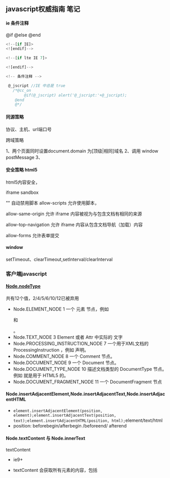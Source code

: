 ## javascript权威指南 笔记


#### ie 条件注释

@if @else @end 

```javascript
<!--[if IE]>
<![endif]-->

<!--[if lte IE 7]>

<![endif]-->

<!-- 条件注释 -->

 @_jscript //IE 中总是 true
   /*@cc_on
        @if(@_jscript) alert('@_jscript:'+@_jscript);
    @end
    @*/

```


#### 同源策略 

协议、主机、url端口号

跨域策略

1、两个页面同时设置document.domain 为[顶级|相同]域名
2、调用 window postMessage
3、

#### 安全策略 html5

html5内容安全，

iframe sandbox

"" 自动禁用脚本 
allow-scripts 允许使用脚本，

allow-same-origin 允许 iframe 内容被视为与包含文档有相同的来源

allow-top-navigation	允许 iframe 内容从包含文档导航（加载）内容

allow-forms	允许表单提交


#### window 


setTimeout、clearTimeout,setInterval/clearInterval


### 客户端javascript

#### [Node.nodeType](https://developer.mozilla.org/zh-CN/docs/Web/API/Node/nodeType)

共有12个值，2/4/5/6/10/12已被弃用

- Node.ELEMENT_NODE	1	一个 元素 节点，例如 <p> 和 <div>。
- Node.TEXT_NODE	3	Element 或者 Attr 中实际的  文字
- Node.PROCESSING_INSTRUCTION_NODE	7	一个用于XML文档的 ProcessingInstruction ，例如 <?xml-stylesheet ... ?> 声明。
- Node.COMMENT_NODE	8	一个 Comment 节点。
- Node.DOCUMENT_NODE	9	一个 Document 节点。
- Node.DOCUMENT_TYPE_NODE	10	描述文档类型的 DocumentType 节点。例如 <!DOCTYPE html>  就是用于 HTML5 的。
- Node.DOCUMENT_FRAGMENT_NODE	11	一个 DocumentFragment 节点


#### Node.insertAdjacentElement,Node.insertAdjacentText,Node.insertAdjacentHTML

- `element.insertAdjacentElement(position, element);element.insertAdjacentText(position, text);element.insertAdjacentHTML(position, html);`element/text/html
- position: beforebegin/afterbegin /beforeend/ afterend


#### Node.textContent 与 Node.innerText

textContent
- ie9+


- textContent 会获取所有元素的内容，包括<script> 和 <style> 元素，然而 IE 专有属性 innerText 不会。
- innerText 会受样式影响，不返回隐藏元素文本，textContent会返回
- innerText 会触发CSS relow
- IE11 innerText 会移除所有子节点并销毁文本节点


#### Document.designMode 与 contenteditable

`document.designMode = "on"/"off";`:全文档document可编辑/不可编辑，，增加div在body里面
`contenteditable`: true/false;元素可编辑，

document.designMode = 'on' 回车事件，div生效
不同的浏览器表现形式不一致。
chrome  在html中增加相同div元素
Firefox 在元素中增加<br>
IE 未测


`contenteditable`: true 回车事件

不同的浏览器表现形式不一致。
chrome  在元素中增加相同div元素
Firefox 在元素中增加<br>
IE 未测

#### 设置批量样式
`element.style.cssText`,`element.setAttribute('style','')`;


